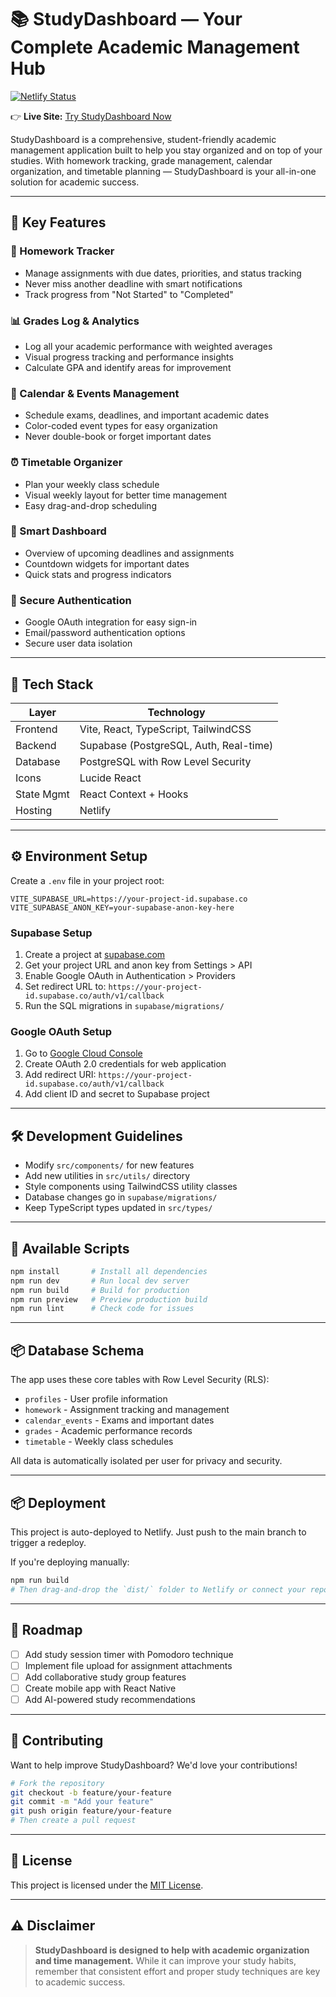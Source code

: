 # 📚 StudyDashboard — Your Complete Academic Management Hub

[![Netlify Status](https://api.netlify.com/api/v1/badges/85a1ee82-d902-4c97-8fef-bcab213b4750/deploy-status)](https://app.netlify.com/projects/studydashboard/deploys)

👉 **Live Site:** [Try StudyDashboard Now](https://studydashboard.netlify.app/)

StudyDashboard is a comprehensive, student-friendly academic management application built to help you stay organized and on top of your studies. With homework tracking, grade management, calendar organization, and timetable planning — StudyDashboard is your all-in-one solution for academic success.

---

## 🌟 Key Features

### 📝 Homework Tracker
* Manage assignments with due dates, priorities, and status tracking
* Never miss another deadline with smart notifications
* Track progress from "Not Started" to "Completed"

### 📊 Grades Log & Analytics
* Log all your academic performance with weighted averages
* Visual progress tracking and performance insights
* Calculate GPA and identify areas for improvement

### 📅 Calendar & Events Management
* Schedule exams, deadlines, and important academic dates
* Color-coded event types for easy organization
* Never double-book or forget important dates

### ⏰ Timetable Organizer
* Plan your weekly class schedule
* Visual weekly layout for better time management
* Easy drag-and-drop scheduling

### 🎯 Smart Dashboard
* Overview of upcoming deadlines and assignments
* Countdown widgets for important dates
* Quick stats and progress indicators

### 🔐 Secure Authentication
* Google OAuth integration for easy sign-in
* Email/password authentication options
* Secure user data isolation

---

## 🧪 Tech Stack

| Layer      | Technology                              |
| ---------- | --------------------------------------- |
| Frontend   | Vite, React, TypeScript, TailwindCSS   |
| Backend    | Supabase (PostgreSQL, Auth, Real-time) |
| Database   | PostgreSQL with Row Level Security     |
| Icons      | Lucide React                            |
| State Mgmt | React Context + Hooks                  |
| Hosting    | Netlify                                 |

---

## ⚙️ Environment Setup

Create a `.env` file in your project root:

```env
VITE_SUPABASE_URL=https://your-project-id.supabase.co
VITE_SUPABASE_ANON_KEY=your-supabase-anon-key-here
```

### Supabase Setup
1. Create a project at [supabase.com](https://supabase.com)
2. Get your project URL and anon key from Settings > API
3. Enable Google OAuth in Authentication > Providers
4. Set redirect URL to: `https://your-project-id.supabase.co/auth/v1/callback`
5. Run the SQL migrations in `supabase/migrations/`

### Google OAuth Setup
1. Go to [Google Cloud Console](https://console.cloud.google.com)
2. Create OAuth 2.0 credentials for web application
3. Add redirect URI: `https://your-project-id.supabase.co/auth/v1/callback`
4. Add client ID and secret to Supabase project

---

## 🛠 Development Guidelines

* Modify `src/components/` for new features
* Add new utilities in `src/utils/` directory
* Style components using TailwindCSS utility classes
* Database changes go in `supabase/migrations/`
* Keep TypeScript types updated in `src/types/`

---

## 🚀 Available Scripts

```bash
npm install       # Install all dependencies
npm run dev       # Run local dev server
npm run build     # Build for production
npm run preview   # Preview production build
npm run lint      # Check code for issues
```

---

## 📦 Database Schema

The app uses these core tables with Row Level Security (RLS):
- `profiles` - User profile information
- `homework` - Assignment tracking and management
- `calendar_events` - Exams and important dates
- `grades` - Academic performance records
- `timetable` - Weekly class schedules

All data is automatically isolated per user for privacy and security.

---

## 📦 Deployment

This project is auto-deployed to Netlify. Just push to the main branch to trigger a redeploy.

If you're deploying manually:

```bash
npm run build
# Then drag-and-drop the `dist/` folder to Netlify or connect your repo
```

---

## 📌 Roadmap

* [ ] Add study session timer with Pomodoro technique
* [ ] Implement file upload for assignment attachments
* [ ] Add collaborative study group features
* [ ] Create mobile app with React Native
* [ ] Add AI-powered study recommendations

---

## 🤝 Contributing

Want to help improve StudyDashboard? We'd love your contributions!

```bash
# Fork the repository
git checkout -b feature/your-feature
git commit -m "Add your feature"
git push origin feature/your-feature
# Then create a pull request
```

---

## 📄 License

This project is licensed under the [MIT License](LICENSE).

---

## ⚠️ Disclaimer

> **StudyDashboard is designed to help with academic organization and time management.**
> While it can improve your study habits, remember that consistent effort and proper study techniques are key to academic success.
